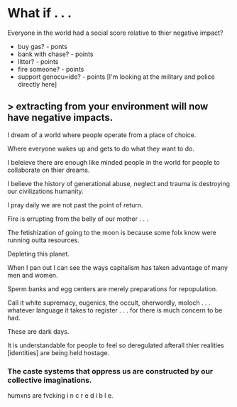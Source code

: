 # What if . . . 

Everyone in the world had a social score relative to thier negative impact?

- buy gas? - ponts
- bank with chase? - points
- litter? - points
- fire someone? - points
- support genocu=ide? - points [I'm looking at the military and police directly here]

## > extracting from your environment will now have negative impacts.

I dream of a world where people operate from a place of choice.

Where everyone wakes up and gets to do what they want to do.

I beleieve there are enough like minded people in the world for people to collaborate on thier dreams.

I believe the history of generational abuse, neglect and trauma is destroying our civilizations humanity.

I pray daily we are not past the point of return.

Fire is errupting from the belly of our mother . . . 

The fetishization of going to the moon is because some folx know were running outta resources.

Depleting this planet.

When I pan out I can see the ways capitalism has taken advantage of many men and women.

Sperm banks and egg centers are merely preparations for repopulation. 

Call it white supremacy, eugenics, the occult, oherwordly, moloch . . . whatever language it takes to register . . . for there is much concern to be had.

These are dark days.

It is understandable for people to feel so deregulated afterall thier realities [identities] are being held hostage. 

### The caste systems that oppress us are constructed by our collective imaginations.

humxns are fvcking i n c r e d i b l e. 

